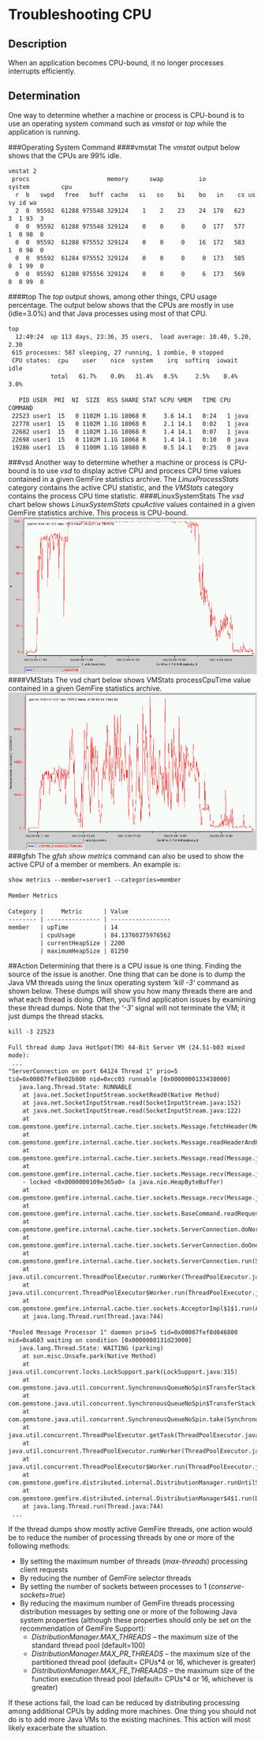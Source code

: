 # Troubleshooting CPU
## Description
When an application becomes CPU-bound, it no longer processes interrupts efficiently.
## Determination
One way to determine whether a machine or process is CPU-bound is to use an operating system command such as *vmstat* or *top* while the application is running.

###Operating System Command
####vmstat
The *vmstat* output below shows that the CPUs are 99% idle.

	vmstat 2
	 procs                      memory      swap          io     system         cpu
	  r  b   swpd   free   buff  cache   si   so    bi    bo   in    cs us sy id wa
	  2  0  95592  61288 975548 329124    1    2    23    24  178   623  3  1 93  3
	  0  0  95592  61288 975548 329124    0    0     0     0  177   577  1  0 98  0
	  0  0  95592  61288 975552 329124    0    0     0    16  172   583  1  0 98  0
	  0  0  95592  61284 975552 329124    0    0     0     0  173   585  0  1 99  0
	  0  0  95592  61280 975556 329124    0    0     0     6  173   569  0  0 99  0
####top
The *top* output shows, among other things, CPU usage percentage. The output below shows that the CPUs are mostly in use (idle=3.0%) and that Java processes using most of that CPU.

	top
	  12:49:24  up 113 days, 23:36, 35 users,  load average: 10.40, 5.20, 2.30
	 615 processes: 587 sleeping, 27 running, 1 zombie, 0 stopped
	 CPU states:  cpu    user    nice  system    irq  softirq  iowait    idle
	            total   61.7%    0.0%   31.4%   0.5%     2.5%    0.4%    3.0%
	 
	   PID USER  PRI  NI  SIZE  RSS SHARE STAT %CPU %MEM   TIME CPU COMMAND
	 22523 user1  15   0 1102M 1.1G 18068 R     3.6 14.1   0:24   1 java
	 22778 user1  15   0 1102M 1.1G 18068 R     2.1 14.1   0:02   1 java
	 22682 user1  15   0 1102M 1.1G 18068 R     1.4 14.1   0:07   1 java
	 22698 user1  15   0 1102M 1.1G 18068 R     1.4 14.1   0:10   0 java
	 19286 user1  15   0 1100M 1.1G 18080 R     0.5 14.1   0:25   0 java
###vsd
Another way to determine whether a machine or process is CPU-bound is to use *vsd* to display active CPU and process CPU time values contained in a given GemFire statistics archive. The *LinuxProcessStats* category contains the active CPU statistic, and the *VMStats* category contains the process CPU time statistic.
####LinuxSystemStats
The *vsd* chart below shows *LinuxSystemStats cpuActive* values contained in a given GemFire statistics archive. This process is CPU-bound.
![LinuxSystemStats](images/troubleshooting_cpu_image001.gif)
####VMStats
The vsd chart below shows VMStats processCpuTime value contained in a given GemFire statistics archive.
![VMStats](images/troubleshooting_cpu_image002.gif)
###gfsh
The *gfsh show metrics* command can also be used to show the active CPU of a member or members. An example is:

	show metrics --member=server1 --categories=member
	
	Member Metrics
	
	Category |     Metric      | Value
	-------- | --------------- | -----------------
	member   | upTime          | 14
	         | cpuUsage        | 84.13760375976562
	         | currentHeapSize | 2200
	         | maximumHeapSize | 81250

##Action
Determining that there is a CPU issue is one thing. Finding the source of the issue is another.
One thing that can be done is to dump the Java VM threads using the linux operating system *'kill -3'* command as shown below. These dumps will show you how many threads there are and what each thread is doing. Often, you'll find application issues by examining these thread dumps. Note that the *'-3'* signal will not terminate the VM; it just dumps the thread stacks.

	kill -3 22523
	 
	Full thread dump Java HotSpot(TM) 64-Bit Server VM (24.51-b03 mixed mode):
	 ...
	"ServerConnection on port 64124 Thread 1" prio=5 tid=0x00007fef8e02b800 nid=0xcc03 runnable [0x0000000133438000]
	   java.lang.Thread.State: RUNNABLE
		at java.net.SocketInputStream.socketRead0(Native Method)
		at java.net.SocketInputStream.read(SocketInputStream.java:152)
		at java.net.SocketInputStream.read(SocketInputStream.java:122)
		at com.gemstone.gemfire.internal.cache.tier.sockets.Message.fetchHeader(Message.java:637)
		at com.gemstone.gemfire.internal.cache.tier.sockets.Message.readHeaderAndPayload(Message.java:661)
		at com.gemstone.gemfire.internal.cache.tier.sockets.Message.read(Message.java:604)
		at com.gemstone.gemfire.internal.cache.tier.sockets.Message.recv(Message.java:1104)
		- locked <0x0000000109e365a0> (a java.nio.HeapByteBuffer)
		at com.gemstone.gemfire.internal.cache.tier.sockets.Message.recv(Message.java:1118)
		at com.gemstone.gemfire.internal.cache.tier.sockets.BaseCommand.readRequest(BaseCommand.java:1003)
		at com.gemstone.gemfire.internal.cache.tier.sockets.ServerConnection.doNormalMsg(ServerConnection.java:760)
		at com.gemstone.gemfire.internal.cache.tier.sockets.ServerConnection.doOneMessage(ServerConnection.java:942)
		at com.gemstone.gemfire.internal.cache.tier.sockets.ServerConnection.run(ServerConnection.java:1192)
		at java.util.concurrent.ThreadPoolExecutor.runWorker(ThreadPoolExecutor.java:1145)
		at java.util.concurrent.ThreadPoolExecutor$Worker.run(ThreadPoolExecutor.java:615)
		at com.gemstone.gemfire.internal.cache.tier.sockets.AcceptorImpl$1$1.run(AcceptorImpl.java:572)
		at java.lang.Thread.run(Thread.java:744)
	
	"Pooled Message Processor 1" daemon prio=5 tid=0x00007fef8d046800 nid=0xa603 waiting on condition [0x0000000131d23000]
	   java.lang.Thread.State: WAITING (parking)
		at sun.misc.Unsafe.park(Native Method)
		at java.util.concurrent.locks.LockSupport.park(LockSupport.java:315)
		at com.gemstone.java.util.concurrent.SynchronousQueueNoSpin$TransferStack.awaitFulfill(SynchronousQueueNoSpin.java:449)
		at com.gemstone.java.util.concurrent.SynchronousQueueNoSpin$TransferStack.transfer(SynchronousQueueNoSpin.java:350)
		at com.gemstone.java.util.concurrent.SynchronousQueueNoSpin.take(SynchronousQueueNoSpin.java:884)
		at java.util.concurrent.ThreadPoolExecutor.getTask(ThreadPoolExecutor.java:1068)
		at java.util.concurrent.ThreadPoolExecutor.runWorker(ThreadPoolExecutor.java:1130)
		at java.util.concurrent.ThreadPoolExecutor$Worker.run(ThreadPoolExecutor.java:615)
		at com.gemstone.gemfire.distributed.internal.DistributionManager.runUntilShutdown(DistributionManager.java:726)
		at com.gemstone.gemfire.distributed.internal.DistributionManager$4$1.run(DistributionManager.java:1012)
		at java.lang.Thread.run(Thread.java:744)
	 ...
 
If the thread dumps show mostly active GemFire threads, one action would be to reduce the number of processing threads by one or more of the following methods:

* By setting the maximum number of threads (*max-threads*) processing client requests
* By reducing the number of GemFire selector threads 
* By setting the number of sockets between processes to 1 (*conserve-sockets=true*) 
* By reducing the maximum number of GemFire threads processing distribution messages by setting one or more of the following Java system properties (although these properties should only be set on the recommendation of GemFire Support): 
	* *DistributionManager.MAX_THREADS* – the maximum size of the standard thread pool (default=100) 
	* *DistributionManager.MAX_PR_THREADS* – the maximum size of the partitioned thread pool (default= CPUs*4 or 16, whichever is greater) 
	* *DistributionManager.MAX_FE_THREAADS* – the maximum size of the function execution thread pool (default= CPUs*4 or 16, whichever is greater)
	
If these actions fail, the load can be reduced by distributing processing among additional CPUs by adding more machines. One thing you should not do is to add more Java VMs to the existing machines. This action will most likely exacerbate the situation.
